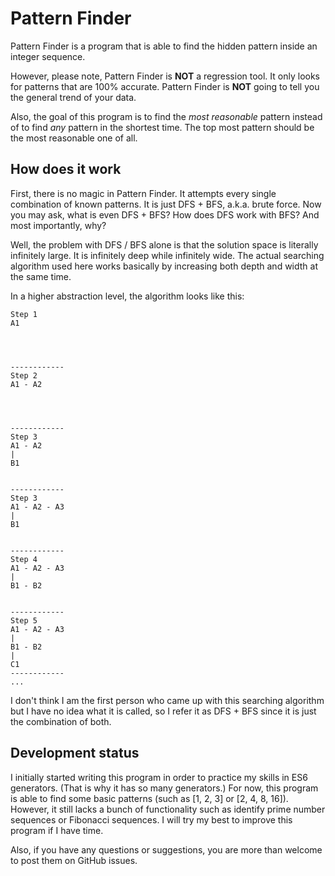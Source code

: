 # Pattern Finder
Pattern Finder is a program that is able to find the hidden pattern inside an integer sequence.

However, please note, Pattern Finder is **NOT** a regression tool. It only looks for patterns that are 100% accurate. Pattern Finder is **NOT** going to tell you the general trend of your data.

Also, the goal of this program is to find the *most reasonable* pattern instead of to find *any* pattern in the shortest time. The top most pattern should be the most reasonable one of all.

## How does it work
First, there is no magic in Pattern Finder. It attempts every single combination of known patterns. It is just DFS + BFS, a.k.a. brute force. Now you may ask, what is even DFS + BFS? How does DFS work with BFS? And most importantly, why?

Well, the problem with DFS / BFS alone is that the solution space is literally infinitely large. It is infinitely deep while infinitely wide. The actual searching algorithm used here works basically by increasing both depth and width at the same time.

In a higher abstraction level, the algorithm looks like this:

```
Step 1
A1




------------
Step 2
A1 - A2




------------
Step 3
A1 - A2
|
B1


------------
Step 3
A1 - A2 - A3
|
B1


------------
Step 4
A1 - A2 - A3
|
B1 - B2


------------
Step 5
A1 - A2 - A3
|
B1 - B2
|
C1
------------
...
```

I don't think I am the first person who came up with this searching algorithm but I have no idea what it is called, so I refer it as DFS + BFS since it is just the combination of both.

## Development status
I initially started writing this program in order to practice my skills in ES6 generators. (That is why it has so many generators.) For now, this program is able to find some basic patterns (such as [1, 2, 3] or [2, 4, 8, 16]). However, it still lacks a bunch of functionality such as identify prime number sequences or Fibonacci sequences. I will try my best to improve this program if I have time.

Also, if you have any questions or suggestions, you are more than welcome to post them on GitHub issues.
